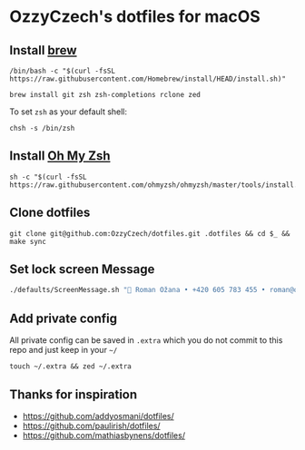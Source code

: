 # OzzyCzech's dotfiles for macOS

## Install [brew](https://brew.sh)

```shell
/bin/bash -c "$(curl -fsSL https://raw.githubusercontent.com/Homebrew/install/HEAD/install.sh)"
```

```shell
brew install git zsh zsh-completions rclone zed
```

To set `zsh` as your default shell:

```shell
chsh -s /bin/zsh
```

## Install [Oh My Zsh](https://ohmyz.sh/)

```shell
sh -c "$(curl -fsSL https://raw.githubusercontent.com/ohmyzsh/ohmyzsh/master/tools/install.sh)"
```

## Clone dotfiles

```shell
git clone git@github.com:OzzyCzech/dotfiles.git .dotfiles && cd $_ && make sync
```

## Set lock screen Message

```sh
./defaults/ScreenMessage.sh " Roman Ožana • +420 605 783 455 • roman@ozana.cz"
```

## Add private config

All private config can be saved in `.extra` which you do not commit to this repo and just keep in your `~/`

```shell
touch ~/.extra && zed ~/.extra
```

## Thanks for inspiration

- https://github.com/addyosmani/dotfiles/
- https://github.com/paulirish/dotfiles/
- https://github.com/mathiasbynens/dotfiles/
